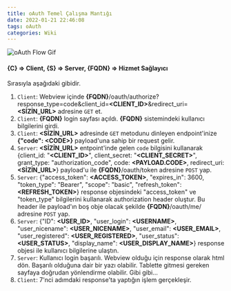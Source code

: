 ```yaml
---
title: oAuth Temel Çalışma Mantığı
date: 2022-01-21 22:46:08
tags: oAuth
categories: Wiki
---
```


![oAuth Flow Gif](/img/oauth.gif)

#### {C} => Client, {S} => Server, {FQDN} => Hizmet Sağlayıcı

<!-- more -->

Sırasıyla aşağıdaki gibidir.

1. ``Client``: Webview içinde **{FQDN}**/oauth/authorize?response_type=code&client_id=**\<CLIENT_ID\>**&redirect_uri=**\<SİZİN_URL\>** adresine ``GET`` et.
2. ``Client``: **{FQDN}** login sayfası açıldı. **{FQDN}** sistemindeki kullanıcı bilgilerini girdi.
3. ``Client``: **\<SİZİN_URL\>** adresinde ``GET`` metodunu dinleyen endpoint'inize **{"code": \<CODE\>}** payload'una sahip bir request gelir.
4. ``Server``: **\<SİZİN_URL\>** entpoint'inde gelen ``code`` bilgisini kullanarak {client_id: "**\<CLIENT_ID\>**", client_secret: "**\<CLIENT_SECRET\>**", grant_type: "authorization_code", code: **\<PAYLOAD.CODE\>**, redirect_uri: **\<SİZİN_URL\>**} payload'u ile **{FQDN}**/oauth/token adresine ``POST`` yap.
5. ``Server``: {"access_token": **\<ACCESS_TOKEN\>**, "expires_in": 3600, "token_type": "Bearer", "scope": "basic", "refresh_token": **\<REFRESH_TOKEN\>**} response objesindeki "access_token" ve "token_type" bilgilerini kullanarak authorization header oluştur. Bu header ile payload'ın boş obje olacak şekilde **{FQDN}**/oauth/me/ adresine ``POST`` yap.
6. ``Server``: {"ID": **\<USER_ID\>**, "user_login": **\<USERNAME\>**, "user_nicename": **\<USER_NICENAME\>**, "user_email": **\<USER_EMAIL\>**, "user_registered": **\<USER_REGISTERED\>**, "user_status": **\<USER_STATUS\>**, "display_name": **\<USER_DISPLAY_NAME\>**} response objesi ile kullanıcı bilgilerine ulaştın.
7. ``Server``: Kullanıcı login başarılı. Webview olduğu için response olarak html dön. Başarılı olduğuna dair bir yazı olabilir. Tablette gitmesi gereken sayfaya doğrudan yönlendirme olabilir. Gibi gibi…
8. ``Client``: 7'nci adımdaki response'ta yaptığın işlem gerçekleşir.
